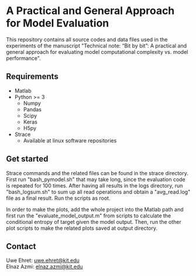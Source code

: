 # A Practical and General Approach for Model Evaluation
This repository contains all source codes and data files used in the experiments of the manuscript "Technical note: “Bit by bit”: A practical and general approach for evaluating model computational complexity vs. model performance".

## Requirements
- Matlab
- Python >= 3
    - Numpy
    - Pandas
    - Scipy
    - Keras
    - H5py
- Strace
    - Available at linux software repositories 

## Get started
Strace commands and the related files can be found in the strace directory. First run "bash_pymodel.sh" that may take long, since the evaluation code is repeated for 100 times. After having all results in the logs directory, run "bash_logsum.sh" to sum up all read operations and obtain a "avg_read.log" file as a final result. Run the scripts as root.

In order to make the plots, add the whole project into the Matlab path and first run the "evaluate_model_output.m" from scripts to calculate the conditional entropy of target given the model output. Then, run the other plot scripts to make the related plots saved at output directory.

## Contact
Uwe Ehret: uwe.ehret@kit.edu <br/>
Elnaz Azmi: elnaz.azmi@kit.edu
